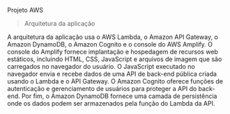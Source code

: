 Projeto AWS

> Arquitetura da aplicação

A arquitetura da aplicação usa o AWS Lambda, o Amazon API Gateway, o Amazon DynamoDB, o Amazon Cognito e o console do AWS Amplify. O console do Amplify fornece implantação e hospedagem de recursos web estáticos, incluindo HTML, CSS, JavaScript e arquivos de imagem que são carregados no navegador do usuário. O JavaScript executado no navegador envia e recebe dados de uma API de back-end pública criada usando o Lambda e o API Gateway. O Amazon Cognito oferece funções de autenticação e gerenciamento de usuários para proteger a API do back-end. Por fim, o Amazon DynamoDB fornece uma camada de persistência onde os dados podem ser armazenados pela função do Lambda da API.
